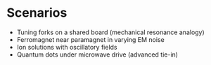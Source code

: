 ﻿# Scenarios

- Tuning forks on a shared board (mechanical resonance analogy)
- Ferromagnet near paramagnet in varying EM noise
- Ion solutions with oscillatory fields
- Quantum dots under microwave drive (advanced tie-in)
